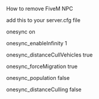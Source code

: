 How to remove FiveM NPC

add this to your server.cfg file

onesync on

onesync_enableInfinity 1

onesync_distanceCullVehicles true

onesync_forceMigration true

onesync_population false

onesync_distanceCulling false

